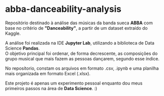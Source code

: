 # abba-danceability-analysis

Repositório destinado à análise das músicas da banda sueca **ABBA** com base no critério de **"Danceability"**, a partir de um dataset extraído do Kaggle.

A análise foi realizada na IDE **Jupyter Lab**, utilizando a biblioteca de Data Science **Pandas**.  
O objetivo principal foi ordenar, de forma decrescente, as composições do grupo musical que mais fazem as pessoas dançarem, segundo esse índice.

No reposítorio, constam os arquivos em formato .csv, .ipynb e uma planilha mais organizada em formato Excel (.xlsx).

Este projeto é apenas um experimento pessoal enquanto dou meus primeiros passos na área de **Data Science**. :)
